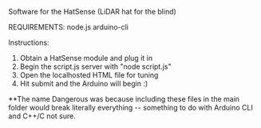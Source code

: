 Software for the HatSense (LiDAR hat for the blind)

REQUIREMENTS:
node.js
arduino-cli

Instructions: 
1. Obtain a HatSense module and plug it in
2. Begin the script.js server with "node script.js"
3. Open the localhosted HTML file for tuning
4. Hit submit and the Arduino will begin :)

**The name Dangerous was because including these files in the main folder would break literally everything -- something to do with Arduino CLI and C++/C not sure.
